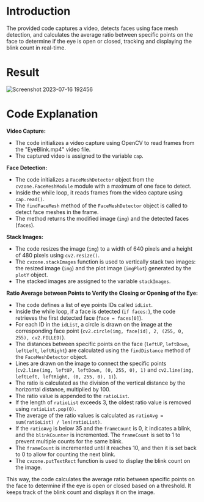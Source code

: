 # Introduction
The provided code captures a video, detects faces using face mesh detection, and calculates the average ratio between specific points on the face to determine if the eye is open or closed,
tracking and displaying the blink count in real-time.

# Result
![Screenshot 2023-07-16 192456](https://github.com/Naveen3251/OpenCv/assets/114800360/91a63b95-789e-4780-a4f7-6e0ad6ede7d9)

# Code Explanation

**Video Capture:**

- The code initializes a video capture using OpenCV to read frames from the "EyeBlink.mp4" video file.
- The captured video is assigned to the variable `cap`.

**Face Detection:**

- The code initializes a `FaceMeshDetector` object from the `cvzone.FaceMeshModule` module with a maximum of one face to detect.
- Inside the while loop, it reads frames from the video capture using `cap.read()`.
- The `findFaceMesh` method of the `FaceMeshDetector` object is called to detect face meshes in the frame.
- The method returns the modified image (`img`) and the detected faces (`faces`).

**Stack Images:**

- The code resizes the image (`img`) to a width of 640 pixels and a height of 480 pixels using `cv2.resize()`.
- The `cvzone.stackImages` function is used to vertically stack two images: the resized image (`img`) and the plot image (`imgPlot`) generated by the `plotY` object.
- The stacked images are assigned to the variable `stackImages`.

**Ratio Average between Points to Verify the Closing or Opening of the Eye:**

- The code defines a list of eye points IDs called `idList`.
- Inside the while loop, if a face is detected (`if faces:`), the code retrieves the first detected face (`face = faces[0]`).
- For each ID in the `idList`, a circle is drawn on the image at the corresponding face point (`cv2.circle(img, face[id], 2, (255, 0, 255), cv2.FILLED)`).
- The distances between specific points on the face (`leftUP`, `leftDown`, `leftLeft`, `leftRight`) are calculated using the `findDistance` method of the `FaceMeshDetector` object.
- Lines are drawn on the image to connect the specific points (`cv2.line(img, leftUP, leftDown, (0, 255, 0), 1)` and `cv2.line(img, leftLeft, leftRight, (0, 255, 0), 1)`).
- The ratio is calculated as the division of the vertical distance by the horizontal distance, multiplied by 100.
- The ratio value is appended to the `ratioList`.
- If the length of `ratioList` exceeds 3, the oldest ratio value is removed using `ratioList.pop(0)`.
- The average of the ratio values is calculated as `ratioAvg = sum(ratioList) / len(ratioList)`.
- If the `ratioAvg` is below 35 and the `frameCount` is 0, it indicates a blink, and the `blinkCounter` is incremented. The `frameCount` is set to 1 to prevent multiple counts for the same blink.
- The `frameCount` is incremented until it reaches 10, and then it is set back to 0 to allow for counting the next blink.
- The `cvzone.putTextRect` function is used to display the blink count on the image.

This way, the code calculates the average ratio between specific points on the face to determine if the eye is open or closed based on a threshold.
It keeps track of the blink count and displays it on the image.
